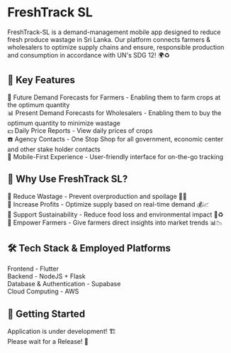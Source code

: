 # FreshTrack SL

FreshTrack-SL is a demand-management mobile app designed to reduce fresh produce wastage in Sri Lanka. Our platform connects farmers & wholesalers to optimize supply chains and ensure, responsible production and consumption in accordance with UN's SDG 12! 🌍♻️


## 🚀 Key Features

🥦 Future Demand Forecasts for Farmers - Enabling them to farm crops at the optimum quantity  
📊 Present Demand Forecasts for Wholesalers - Enabling them to buy the optimum quantity to minimize wastage  
💵 Daily Price Reports - View daily prices of crops  
☎️ Agency Contacts - One Stop Shop for all government, economic center and other stake holder contacts  
📱 Mobile-First Experience - User-friendly interface for on-the-go tracking  


## 🎯 Why Use FreshTrack SL?

🔹 Reduce Wastage - Prevent overproduction and spoilage 🍉❌  
🔹 Increase Profits - Optimize supply based on real-time demand 💰📈  
🔹 Support Sustainability - Reduce food loss and environmental impact 🌱♻️  
🔹 Empower Farmers - Give farmers direct insights into market trends 📊📉  


## 🛠️ Tech Stack & Employed Platforms

Frontend - Flutter  
Backend - NodeJS + Flask  
Database & Authentication - Supabase  
Cloud Computing - AWS


## 📲 Getting Started

Application is under development! 🏗️  
Please wait for a Release! 💫
